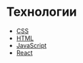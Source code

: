 # Технологии

- [CSS](./css/index.md)
- [HTML](./html/index.md)
- [JavaScript](./java-script/index.md)
- [React](./react/index.md)
